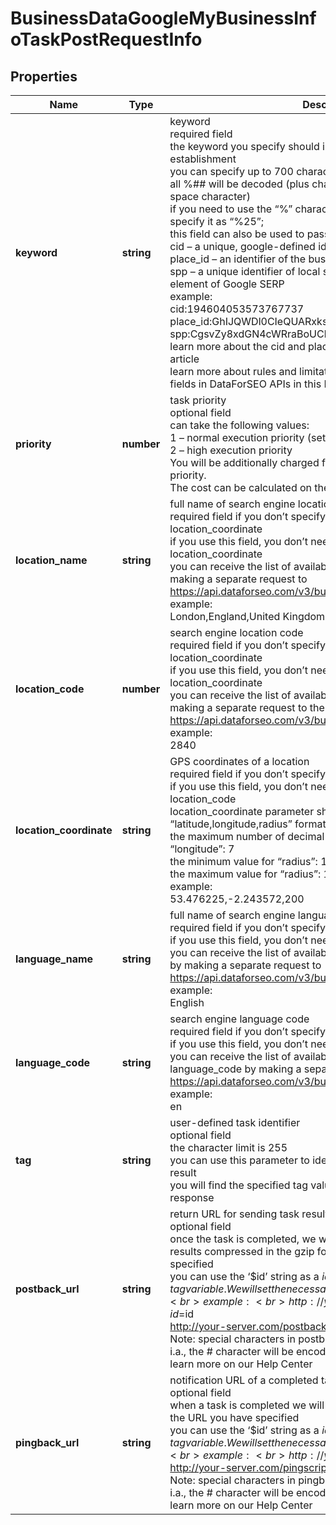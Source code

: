 # BusinessDataGoogleMyBusinessInfoTaskPostRequestInfo

## Properties

| Name | Type | Description | Notes |
|------------ | ------------- | ------------- | -------------|
**keyword** | **string** | keyword<br>required field<br>the keyword you specify should indicate the name of the local establishment<br>you can specify up to 700 characters in the keyword filed<br>all %## will be decoded (plus character ‘+’ will be decoded to a space character)<br>if you need to use the “%” character for your keyword, please specify it as “%25”; <br>this field can also be used to pass the following parameters:<br>cid – a unique, google-defined id of the business entity;<br>place_id – an identifier of the business entity in Google Maps;<br>spp – a unique identifier of local services featured in the local_pack element of Google SERP<br>example:<br>cid:194604053573767737<br>place_id:GhIJQWDl0CIeQUARxks3icF8U8A<br>spp:CgsvZy8xdGN4cWRraBoUChIJPZDrEzLsZIgRoNrpodC5P30<br>learn more about the cid and place_id identifiers in this help center article<br>learn more about rules and limitations of keyword and keywords fields in DataForSEO APIs in this Help Center article |[optional]|
**priority** | **number** | task priority<br>optional field<br>can take the following values:<br>1 – normal execution priority (set by default)<br>2 – high execution priority<br>You will be additionally charged for the tasks with high execution priority.<br>The cost can be calculated on the Pricing page. |[optional]|
**location_name** | **string** | full name of search engine location<br>required field if you don’t specify location_code or location_coordinate<br>if you use this field, you don’t need to specify location_code or location_coordinate<br>you can receive the list of available locations with location_name by making a separate request to https://api.dataforseo.com/v3/business_data/google/locations<br>example:<br>London,England,United Kingdom |[optional]|
**location_code** | **number** | search engine location code<br>required field if you don’t specify location_name or location_coordinate<br>if you use this field, you don’t need to specify location_name or location_coordinate<br>you can receive the list of available locations with location_code by making a separate request to the https://api.dataforseo.com/v3/business_data/google/locations<br>example:<br>2840 |[optional]|
**location_coordinate** | **string** | GPS coordinates of a location<br>required field if you don’t specify location_name or location_code<br>if you use this field, you don’t need to specify location_name or location_code<br>location_coordinate parameter should be specified in the “latitude,longitude,radius” format<br>the maximum number of decimal digits for “latitude” and “longitude”: 7<br>the minimum value for “radius”: 199.9 (mm)<br>the maximum value for “radius”: 199999 (mm)<br>example:<br>53.476225,-2.243572,200 |[optional]|
**language_name** | **string** | full name of search engine language<br>required field if you don’t specify language_code<br>if you use this field, you don’t need to specify language_code<br>you can receive the list of available languages with language_name by making a separate request to https://api.dataforseo.com/v3/business_data/google/languages<br>example:<br>English |[optional]|
**language_code** | **string** | search engine language code<br>required field if you don’t specify language_name<br>if you use this field, you don’t need to specify language_name<br>you can receive the list of available languages with their language_code by making a separate request to https://api.dataforseo.com/v3/business_data/google/languages<br>example:<br>en |[optional]|
**tag** | **string** | user-defined task identifier<br>optional field<br>the character limit is 255<br>you can use this parameter to identify the task and match it with the result<br>you will find the specified tag value in the data object of the response |[optional]|
**postback_url** | **string** | return URL for sending task results<br>optional field<br>once the task is completed, we will send a POST request with its results compressed in the gzip format to the postback_url you specified<br>you can use the ‘$id’ string as a $id variable and ‘$tag’ as urlencoded $tag variable. We will set the necessary values before sending the request.<br>example:<br>http://your-server.com/postbackscript?id=$id<br>http://your-server.com/postbackscript?id=$id&tag=$tag<br>Note: special characters in postback_url will be urlencoded;<br>i.a., the # character will be encoded into %23<br>learn more on our Help Center |[optional]|
**pingback_url** | **string** | notification URL of a completed task<br>optional field<br>when a task is completed we will notify you by GET request sent to the URL you have specified<br>you can use the ‘$id’ string as a $id variable and ‘$tag’ as urlencoded $tag variable. We will set the necessary values before sending the request.<br>example:<br>http://your-server.com/pingscript?id=$id<br>http://your-server.com/pingscript?id=$id&tag=$tag<br>Note: special characters in pingback_url will be urlencoded;<br>i.a., the # character will be encoded into %23<br>learn more on our Help Center |[optional]|